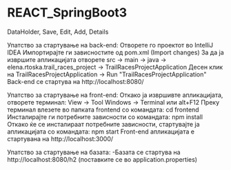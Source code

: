 # REACT_SpringBoot3
DataHolder, Save, Edit, Add, Details


Упатство за стартување на back-end:
Отворете го проектот во IntelliJ IDEA
Импортирајте ги зависностите од pom.xml (Import changes)
За да ја извршите апликацијата отворете
src -> main -> java -> elena.rtoska.trail_races_project -> TrailRacesProjectApplication
Десен клик на TrailRacesProjectApplication -> Run "TrailRacesProjectApplication"
Back-end се стартува на http://localhost:8080/

Упатство за стартување на front-end:
Откако ја извршивте апликацијата, отворете терминал:
View -> Tool Windows -> Terminal или alt+F12
Преку терминал влезете во папката frontend со командата:
cd frontend
Инсталирајте ги потребните зависности со командата:
npm install
Откако ќе се инсталираат потребните зависности, стартувајте ја апликацијата со командата:
npm start
Front-end апликацијата е стартувана на http://localhost:3000/

Упатство за стартување на базата:
-Базата се стартува на http://localhost:8080/h2 (поставките се во application.properties)
